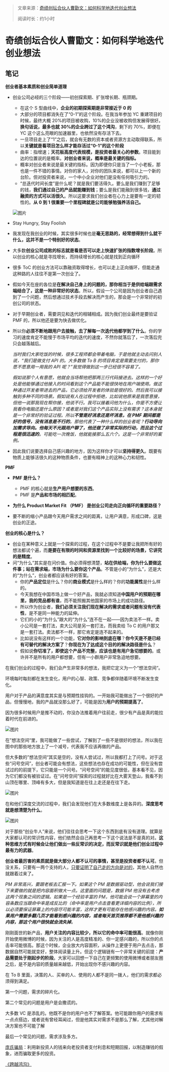> 文章来源：[奇绩创坛合伙人曹勖文：如何科学地迭代创业想法](https://mp.weixin.qq.com/s/2vTLd7wJr4jBk4XQm8iWZg) 
>
> 阅读时长：约1小时

# 奇绩创坛合伙人曹勖文：如何科学地迭代创业想法





## 笔记

**创业者基本素质和创业简单道理**

- 创业公司必经的三个阶段——初创探索期、扩张增长期、瓶颈期。

  - 在这个 S 型曲线中，**企业的初期探索期是非常接近于 0 的**
  - 大部分的项目都消失在了“0-1”的这个阶段。在我当年参加 YC 重建项目的时候，最终大概 20%的项目被收购，10%的企业没被收购但发展得很好。**换句话说，最多也就 30%的企业跨过了这个鸿沟**，剩下的 70%，即便在 YC 这个这么亮眼的加速器里，也依然没有存活下去。
  - 一旦项目走上了“1”之后，就会有无数的资本或者资源方主动取得联系，所以**关键就是看项目怎么样才能存活过“0-1”的这个阶段**
  - 曲率：指增速；**天花板高度代表规模，是投资者最关心的参数**。项目能到达的位置说的是概率。**对创业者来说，概率是最关键的指标。**
  - 概率对创业者来说是最关键的指标。因为即便你只是当了一个小老板，那也是一件不错的事情。对你的家人，对你的团队来说，都可以上一个新的台阶。但对投资者来说，一个中小企业对他们是没有任何吸引力的。
  - “总迭代时间长度”是什么呢？就是我们要活得久。要么是我们赚到了足够的钱，**我们通过自己的产品就能赚到钱**；要么是我们能融到很多钱，**通过融资的方式可以活很久**。所以这要求我们创业者在心力上是要有一定的韧性的。**从 0 到 1 很重要一个里程碑就是公司能够勉强养活自己。**

  ![图片](../../../../../../Changes729_image/raw/main/ln/%E5%A5%87%E7%BB%A9%E5%88%9B%E5%9D%9B%E5%90%88%E4%BC%99%E4%BA%BA%E6%9B%B9%E5%8B%96%E6%96%87%EF%BC%9A%E5%A6%82%E4%BD%95%E7%A7%91%E5%AD%A6%E5%9C%B0%E8%BF%AD%E4%BB%A3%E5%88%9B%E4%B8%9A%E6%83%B3%E6%B3%95/640.png)

- Stay Hungry, Stay Foolish

- 我发现在我创业的时候，其实很多时候也是**毫无思路的，经常想得到什么就干什么，这并不是一个特别好的状态**。

- 大多数**创业公司成败的标志就是看是否可以走上快速扩张的指数增长阶段**。所以创业的核心就是寻找增长，而持续增长的核心就是找到正向循环

- 很多 ToC 的创业方法可以靠融资取得增长，也可以走上正向循环，但能走通这种路的人往往不是第一次创业了。

- 假如今天在座的各位是**在解决自己身上的问题的，那你相当于是供给端跟需求端结合了，这是一种非常好的状态**。所以，假设一个公司是因为创业者自己遇到了一个问题，然后想通过技术手段去解决而产生的，那会是一个非常好的初创公司的状态。

- 对于早期创业者，需要洞见和迭代的相辅相成。因为我们创业最终是要验证 PMF 的，所以他还是要为快去做优化。

- 所以你**必须不断地跟用户去接触，去了解每一次迭代他都学到了什么**。你的学习的速度肯定不能慢于市场平均的迭代的速度，不然你就落后了，一次落后完只会越落越后。

  *当时我们大家吃饭的时候，很多工程师都会带着电脑，于是他就主动去问别人说，“我们是做支付 API 的。大多数做 To B 的项目肯定是需要支付的，那你愿不愿意用一用我的 API 呢？”我觉得做到这一步已经很不容易了。*

  *假如说那个人有意愿，他就会当场帮他把那两三行代码接进去。这样的一个好处是他能够通过他接入的时间看到这个产品能不能很快地在用户端使用。做这种通过开发者带进去的产品，它必须给开发者的体验是很好的。然后我可以接触到多种不同的场景。假如说有人在过程中拒绝，比如说他原来是我愿意接，但他一说那我现在帮你接，他说不行。我可以接着问他为什么，你是不方便让我看你电脑还是什么原因？或者是对我们这个产品实际上没有需求？这本身就是一个非常好的验证过程。所以**不管是好消息还是坏消息，在 PMF 期间都是好的信号，没有消息是不行的**。那他代表了一种什么样的创业者呢？**行动导向加需求导向。他每天不光跟用户聊了，他还做了非常实际的行动，而且这个过程是很迅速的**。可能吃一次晚饭，他就能接那么五六个。这是一个非常好的案例。*

- 因此我们说要选择自己感兴趣的地方，因为这样你才可以**坚持得更久**。既要有物质上能够活很久的这种物质条件，也要有精神上的这种心力和韧性。

**PMF**

- **PMF 是什么？**
  - PMF 的核心就是**生产用户想要的东西**。
  - PMF 是**产品和市场的相匹配**。

- **为什么 Product Market Fit （PMF） 是创业公司走向正向循环的重要路径？**
- 要不断的缩小产品跟今天用户需求之间的距离，让用户满意，形成口碑，这是创业的正途。

**创业的核心是什么？**

- 创业在某种意义上就是一个探索的过程，在这个过程中不是要让我把所有好的想法都试个遍，而**是要在有限的时间和资源里找到一个比较好的场景，它讲究的是精度**。
- 问“为什么”其实是在问价值。你必须得想清楚，**站在供给端，你为什么要做这件事；站在需求端，市场为什么要你这个产品**。不管是小的“为什么”，还是大的“为什么”，创业者都应该有好的答案。
  - 你的**产品定位**是什么？你的**商业模式**是什么样的？你的**功能属性**是什么样的。
  - 今天我想在中国市场上做一个好产品，我就必须知道**中国用户的预期在哪里，我的竞品都有谁**，而不能照搬其他国家的市场上的成功路径。
  - 所以作为创业者，**我们必须关注我们现在解决的需求或者问题有没有代表性**，是不是同一种能力的延伸。
  - 它们的小的“为什么”跟大的“为什么”连不在一起——因为卖法不一样。卖小公司是一套打法，卖大公司是另一套打法，而我卖给 To C 的用户那又是一套打法。卖法都不一样，那它肯定是连不起来的。
  - 比如说没有这样的一个功能，**它对你的影响到底在哪**？**你今天是不是已经有可替代的解决方案了**？**你现在为了达成这个目的的解决路径是什么**？
  - 假如说**你切准了，即使这个产品不完整，应该也是有用户急切想要的**。或许并不是所有的用户都想要，但有一小群用户非常急迫地想要。



在我们创业的过程中，我们会产生非常多的想法，我把它定义为一个“想法空间“。

环境每时每刻都在发生变化，用户的心智、政策、竞争都伴随着环境不断发生变化。

用户对于产品的满意度其实是与预期性挂钩的。一开始我可能做出了一个很好的产品，但慢慢地，我的产品就没那么好了，可能是因为**用户的预期提高了**。

因为很多时候用户是推不动的，你没办法推着用户往前走，很少有产品是真的能拉着时代在前进的。

![图片](../../../../../../Changes729_image/raw/main/ln/%E5%A5%87%E7%BB%A9%E5%88%9B%E5%9D%9B%E5%90%88%E4%BC%99%E4%BA%BA%E6%9B%B9%E5%8B%96%E6%96%87%EF%BC%9A%E5%A6%82%E4%BD%95%E7%A7%91%E5%AD%A6%E5%9C%B0%E8%BF%AD%E4%BB%A3%E5%88%9B%E4%B8%9A%E6%83%B3%E6%B3%95/640-16487731037647.png)

在”想法空间“里，我可能做了一些尝试，了解到了一些不是很好的想法，所以我在图中的那些地方放上了一个减号，代表我不应该再做的产品。

但大多数的”想法空间“其实是空的，没有人尝试过，所以我都打上了问号。对于这些“问号空间”，创业者可能会有想法，这些想法也存在成功的可能性，但在没有尝试过的的前提下，它只能是一个问号。“问号空间”的能见度很低，基本看不见，因为它们都没有被验证过。在“问号空间”探索的过程就好比在大雾天登山，我看不到山顶在哪里、顶峰有多大，但是我知道是在往上走还是在往下走。

![图片](../../../../../../Changes729_image/raw/main/ln/%E5%A5%87%E7%BB%A9%E5%88%9B%E5%9D%9B%E5%90%88%E4%BC%99%E4%BA%BA%E6%9B%B9%E5%8B%96%E6%96%87%EF%BC%9A%E5%A6%82%E4%BD%95%E7%A7%91%E5%AD%A6%E5%9C%B0%E8%BF%AD%E4%BB%A3%E5%88%9B%E4%B8%9A%E6%83%B3%E6%B3%95/640-164877311303210.png)

在和他们深度交流的过程中，我们会发现他们在大多数维度上是各异的。**深度思考就是想清楚为什么**。

![图片](../../../../../../Changes729_image/raw/main/ln/%E5%A5%87%E7%BB%A9%E5%88%9B%E5%9D%9B%E5%90%88%E4%BC%99%E4%BA%BA%E6%9B%B9%E5%8B%96%E6%96%87%EF%BC%9A%E5%A6%82%E4%BD%95%E7%A7%91%E5%AD%A6%E5%9C%B0%E8%BF%AD%E4%BB%A3%E5%88%9B%E4%B8%9A%E6%83%B3%E6%B3%95/640-164877314359413.png)

对于那些“创业牛人”来说，他们往往会思考一下这个东西到底有没有道理。就算是大家都认可的常识性内容，他们依然会自己再思考一下这个说法是不是真的对。**这种思维方式有时候会让他们做出一些反常识的决定，而反常识就是他们创业过程中最有力的武器**。

**创业者最厉害的素质就是做大部分人都不认可的事情，甚至是投资者都不认可**。但没关系，只要有一两个支持的人，<u>只要证明了自己走的方向是对的</u>，其他人自然也就跟着过来了。

*PM 非常高兴，要跟老板去汇报一下。如果这个 PM 是数据驱动型，他会说我们接下来要做的就是把内容面积做大一点。这里面的问题是，数据 PM 他没有去考虑这两个现象之间的逻辑。如果是一个经验丰富的 PM，他可能会说一个屏幕里的内容条数应当跟命中率是成反比的（命中率是用户点击查看更详细内容的比例），所以必须要保证屏幕上的内容尽可能丰富，这样才更有可能存在他感兴趣的内容。**如果用户需要多翻几页才能看到感兴趣的内容，或者每天首页推荐都不是他感兴趣的内容，那这个用户很快就会流失掉**。*

刚刚面世的新产品，**用户关注的内容比较少，所以它的命中率可能很高**。就像你刚开始使用微博的时候，因为关注的人是高度精准的、你一定感兴趣的，所以你的点击率可能很高。那这个时候，企业放大内容面积，从操作上更便于用户去点击，那数据自然可能就变好，整体阅读量上升。但这个逻辑链有一个非常关键的前提：**产品需要处于刚起步的阶段**。大家可以回想一下自己在更频繁的使用微博或者朋友圈之后，是不是内容的质量越来越低，开始出现你不感兴趣的内容。

在 To B 里面，决策的人、买单的人、使用的人都不是同一拨人，他们的需求都必须得到满足。



第一个问题，需求的碎片化。

第二个常见的问题是用户是会撒谎的。

大多数 VC 是添乱的。他既不是你的用户也不了解答案。他可能跟你用户的需求有一点点搭边，或者说有曾经耳闻过，但是他其实对需求不是那么了解，尤其他对解决方案也不可能了解

最后一个常见的问题，需求涉及多方。



[庞氏骗局](https://baike.baidu.com/item/%E5%BA%9E%E6%B0%8F%E9%AA%97%E5%B1%80/7099082)：利用新投资人的钱来向老投资者支付利息和短期回报，以制造赚钱的假象，进而骗取更多的投资。

[《跨越鸿沟》](http://product.dangdang.com/1558169815.html)



